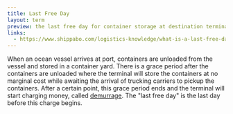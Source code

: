```yaml
---
title: Last Free Day
layout: term
preview: the last free day for container storage at destination terminal 
links:
  - https://www.shippabo.com/logistics-knowledge/what-is-a-last-free-day
---
```


When an ocean vessel arrives at port, containers are unloaded from the vessel and stored in a container yard. There is a grace period after the containers are unloaded where the terminal will store the containers at no marginal cost while awaiting the arrival of trucking carriers to pickup the containers. After a certain point, this grace period ends and the terminal will start charging money, called [demurrage](/terms/demurrage). The "last free day" is the last day before this charge begins.